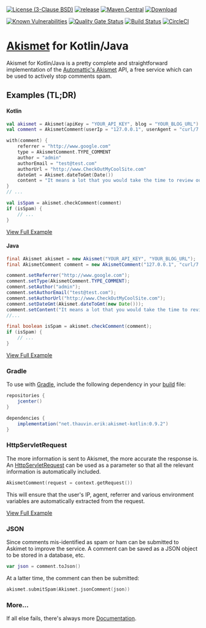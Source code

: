 [![License (3-Clause BSD)](https://img.shields.io/badge/license-BSD%203--Clause-blue.svg?style=flat-square)](http://opensource.org/licenses/BSD-3-Clause) [![release](https://img.shields.io/github/release/ethauvin/akismet-kotlin.svg)](https://github.com/ethauvin/akismet-kotlin/releases/latest) [![Maven Central](https://maven-badges.herokuapp.com/maven-central/net.thauvin.erik/akismet-kotlin/badge.svg)](https://maven-badges.herokuapp.com/maven-central/net.thauvin.erik/akismet-kotlin) [![Download](https://api.bintray.com/packages/ethauvin/maven/akismet-kotlin/images/download.svg)](https://bintray.com/ethauvin/maven/akismet-kotlin/_latestVersion)

[![Known Vulnerabilities](https://snyk.io/test/github/ethauvin/akismet-kotlin/badge.svg?targetFile=pom.xml)](https://snyk.io/test/github/ethauvin/akismet-kotlin?targetFile=pom.xml) [![Quality Gate Status](https://sonarcloud.io/api/project_badges/measure?project=ethauvin_akismet-kotlin&metric=alert_status)](https://sonarcloud.io/dashboard?id=ethauvin_akismet-kotlin) [![Build Status](https://travis-ci.com/ethauvin/akismet-kotlin.svg?branch=master)](https://travis-ci.com/ethauvin/akismet-kotlin) [![CircleCI](https://circleci.com/gh/ethauvin/akismet-kotlin/tree/master.svg?style=shield)](https://circleci.com/gh/ethauvin/akismet-kotlin/tree/master)

# [Akismet](https://www.akismet.com) for Kotlin/Java

Akismet for Kotlin/Java is a pretty complete and straightforward implementation of the [Automattic's Akismet](https://akismet.com/development/api/) API, a free service which can be used to actively stop comments spam.

## Examples (TL;DR)

#### Kotlin

```kotlin
val akismet = Akismet(apiKey = "YOUR_API_KEY", blog = "YOUR_BLOG_URL")
val comment = AkismetComment(userIp = "127.0.0.1", userAgent = "curl/7.29.0")

with(comment) {
    referrer = "http://www.google.com"
    type = AkismetComment.TYPE_COMMENT
    author = "admin"
    authorEmail = "test@test.com"
    authorUrl = "http://www.CheckOutMyCoolSite.com"
    dateGmt = Akismet.dateToGmt(Date())
    content = "It means a lot that you would take the time to review our software."
}
// ...

val isSpam = akismet.checkComment(comment)
if (isSpam) {
    // ...
}
```

[View Full Example](https://github.com/ethauvin/akismet-kotlin/blob/master/examples/src/main/kotlin/com/example/AkismetExample.kt)

#### Java

```java
final Akismet akismet = new Akismet("YOUR_API_KEY", "YOUR_BLOG_URL");
final AkismetComment comment = new AkismetComment("127.0.0.1", "curl/7.29.0");

comment.setReferrer("http://www.google.com");
comment.setType(AkismetComment.TYPE_COMMENT);
comment.setAuthor("admin");
comment.setAuthorEmail("test@test.com");
comment.setAuthorUrl("http://www.CheckOutMyCoolSite.com");
comment.setDateGmt(Akismet.dateToGmt(new Date()));
comment.setContent("It means a lot that you would take the time to review our software.");
//...

final boolean isSpam = akismet.checkComment(comment);
if (isSpam) {
    // ...
}
```

[View Full Example](https://github.com/ethauvin/akismet-kotlin/blob/master/examples/src/main/java/com/example/AkismetSample.java)


### Gradle

To use with [Gradle](https://gradle.org/), include the following dependency in your [build](https://github.com/ethauvin/akismet-kotlin/blob/master/examples/build.gradle.kts) file:

```gradle
repositories {
    jcenter()
}

dependencies {
    implementation("net.thauvin.erik:akismet-kotlin:0.9.2")
}
```

### HttpServletRequest

The more information is sent to Akismet, the more accurate the response is. An [HttpServletRequest](https://javaee.github.io/javaee-spec/javadocs/javax/servlet/http/HttpServletRequest.html) can be used as a parameter so that all the relevant information is automatically included.

```kotlin
AkismetComment(request = context.getRequest())
```

This will ensure that the user's IP, agent, referrer and various environment variables are automatically extracted from the request.

[View Full Example](https://github.com/ethauvin/akismet-kotlin/blob/master/examples/src/main/kotlin/com/example/AkismetServlet.kt)

### JSON

Since comments mis-identified as spam or ham can be submitted to Askimet to improve the service. A comment can be saved as a JSON object to be stored in a database, etc.

```kotlin
var json = comment.toJson()
```

At a latter time, the comment can then be submitted:

```kotlin
akismet.submitSpam(Akismet.jsonComment(json))
```

### More...
If all else fails, there's always more [Documentation](https://ethauvin.github.io/akismet-kotlin/).
